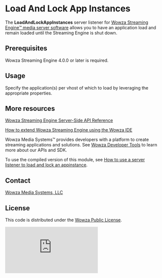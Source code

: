 # Load And Lock App Instances 
The **LoadAndLockAppInstances** server listener for [Wowza Streaming Engine™ media server software](https://www.wowza.com/products/streaming-engine) allows you to have an application load and remain loaded until the Streaming Engine is shut down.

## Prerequisites
Wowza Streaming Engine 4.0.0 or later is required.

## Usage
Specify the application(s) per vhost of which to load by leveraging the appropriate properties.

## More resources
[Wowza Streaming Engine Server-Side API Reference](https://www.wowza.com/resources/WowzaStreamingEngine_ServerSideAPI.pdf)

[How to extend Wowza Streaming Engine using the Wowza IDE](https://www.wowza.com/forums/content.php?759-How-to-extend-Wowza-Streaming-Engine-using-the-Wowza-IDE)

Wowza Media Systems™ provides developers with a platform to create streaming applications and solutions. See [Wowza Developer Tools](https://www.wowza.com/resources/developers) to learn more about our APIs and SDK.

To use the compiled version of this module, see [How to use a server listener to load and lock an appinstance](https://www.wowza.com/forums/content.php?155-How-to-use-a-server-listener-to-load-and-lock-an-appinstance-(LoadAndLockAppInstances)).

## Contact
[Wowza Media Systems, LLC](https://www.wowza.com/contact)

## License
This code is distributed under the [Wowza Public License](https://github.com/WowzaMediaSystems/wse-plugin-loadandlockinstances/blob/master/LICENSE.txt).

![alt tag](http://wowzalogs.com/stats/githubimage.php?plugin=wse-plugin-loadandlockinstances)
